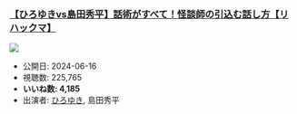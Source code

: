 ### [【ひろゆきvs島田秀平】話術がすべて！怪談師の引込む話し方【リハックマ】](https://www.youtube.com/watch?v=9UVvD82zjas)
[![](https://img.youtube.com/vi/9UVvD82zjas/hqdefault.jpg)](https://www.youtube.com/watch?v=9UVvD82zjas)
-   公開日: 2024-06-16
-   視聴数: 225,765
-   **いいね数: 4,185**
-   出演者: [ひろゆき](/rehacq_fan/people/ひろゆき "wikilink"), 島田秀平
